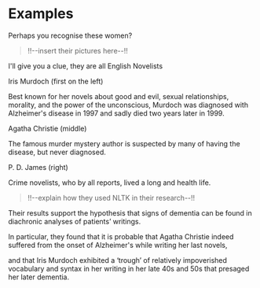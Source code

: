 # Examples

Perhaps you recognise these women?


> !!--insert their pictures here--!!



I'll give you a clue, they are all English Novelists

Iris Murdoch (first on the left)

Best known for her novels about good and evil, sexual relationships, morality, and the power of the unconscious, Murdoch was diagnosed with Alzheimer's disease in 1997 and sadly died two years later in 1999.

Agatha Christie (middle)

The famous murder mystery author is suspected by many of having the disease, but never diagnosed.

P. D. James (right)

Crime novelists, who by all reports, lived a long and health life.


> !!--explain how they used NLTK in their research--!!



Their results support the hypothesis that signs of dementia can be found in diachronic analyses of patients’ writings.

In particular, they found that it is probable that Agatha Christie indeed suffered from the onset of Alzheimer's while writing her last novels, 

and that Iris Murdoch exhibited a ‘trough’ of relatively impoverished vocabulary and syntax in her writing in her late 40s and 50s that presaged her later dementia.



 


